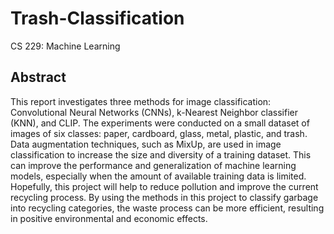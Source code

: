 # Trash-Classification
CS 229: Machine Learning

## Abstract
This report investigates three methods for image classification: Convolutional Neural Networks (CNNs), k-Nearest Neighbor classifier (KNN), and CLIP. The experiments were conducted on a small dataset of images of six classes: paper, cardboard, glass, metal, plastic, and trash. Data augmentation techniques, such as MixUp, are used in image classification to increase the size and diversity of a training dataset. This can improve the performance and generalization of machine learning models, especially when the amount of available training data is limited. Hopefully, this project will help to reduce pollution and improve the current recycling process. By using the methods in this project to classify garbage into recycling categories, the waste process can be more efficient, resulting in positive environmental and economic effects.

